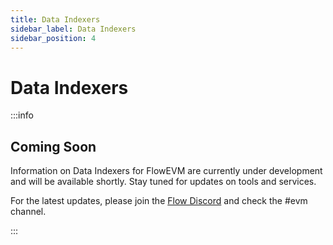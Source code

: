 ```yaml
---
title: Data Indexers
sidebar_label: Data Indexers
sidebar_position: 4
---
```


# Data Indexers

:::info 

## Coming Soon

Information on Data Indexers for FlowEVM are currently under development and will be available shortly. Stay tuned for updates on tools and services.

For the latest updates, please join the [Flow Discord](https://discord.gg/flow) and check the #evm channel.

:::